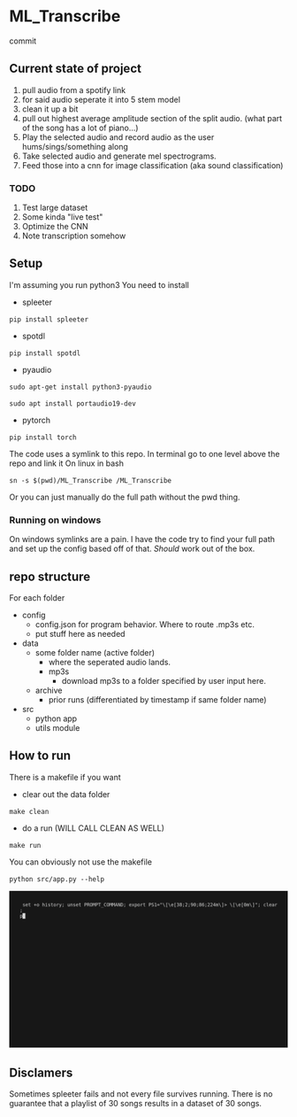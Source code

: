 # ML_Transcribe
commit
## Current state of project
1. pull audio from a spotify link
2. for said audio seperate it into 5 stem model
3. clean it up a bit
4. pull out highest average amplitude section of the split audio. (what part of the song has a lot of piano...)
5. Play the selected audio and record audio as the user hums/sings/something along
6. Take selected audio and generate mel spectrograms.
7. Feed those into a cnn for image classification (aka sound classification)
### TODO
1. Test large dataset
2. Some kinda "live test"
3. Optimize the CNN
4. Note transcription somehow
## Setup
I'm assuming you run python3
You need to install
- spleeter
```
pip install spleeter
```
- spotdl
```
pip install spotdl
```
- pyaudio
```
sudo apt-get install python3-pyaudio
```
```
sudo apt install portaudio19-dev
```
- pytorch
``` 
pip install torch
```

The code uses a symlink to this repo.
In terminal go to one level above the repo and link it
On linux in bash
```
sn -s $(pwd)/ML_Transcribe /ML_Transcribe
```
Or you can just manually do the full path without the pwd thing.

### Running on windows
On windows symlinks are a pain. 
I have the code try to find your full path and set up the config based off of that. 
*Should* work out of the box. 

## repo structure
For each folder
- config
    - config.json for program behavior. Where to route .mp3s etc.
    - put stuff here as needed
- data
    - some folder name (active folder)
        - where the seperated audio lands. 
        - mp3s
            - download mp3s to a folder specified by user input here.
    - archive
        - prior runs (differentiated by timestamp if same folder name)
- src
    - python app
    - utils module

## How to run
There is a makefile if you want
- clear out the data folder
```
make clean
```
- do a run (WILL CALL CLEAN AS WELL)
```
make run
```

You can obviously not use the makefile
```
python src/app.py --help
```
![demo](./gifs/demo.gif)

## Disclamers
Sometimes spleeter fails and not every file survives running. There is no guarantee that a playlist of 30 songs results in a dataset of 30 songs. 
